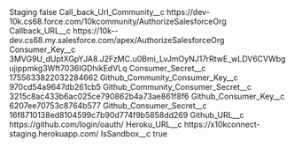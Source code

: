 <?xml version="1.0" encoding="UTF-8"?>
<CustomMetadata xmlns="http://soap.sforce.com/2006/04/metadata" xmlns:xsi="http://www.w3.org/2001/XMLSchema-instance" xmlns:xsd="http://www.w3.org/2001/XMLSchema">
    <label>Staging</label>
    <protected>false</protected>
    <values>
        <field>Call_back_Url_Community__c</field>
        <value xsi:type="xsd:string">https://dev-10k.cs68.force.com/10kcommunity/AuthorizeSalesforceOrg</value>
    </values>
    <values>
        <field>Callback_URL__c</field>
        <value xsi:type="xsd:string">https://10k--dev.cs68.my.salesforce.com/apex/AuthorizeSalesforceOrg</value>
    </values>
    <values>
        <field>Consumer_Key__c</field>
        <value xsi:type="xsd:string">3MVG9U_dUptXGpYJA8.J2FzMC.u0Bmi_LvJmOyNJ17rRtwE_wLDV6CVWbgujippmkg3Wft7036IGDhikEdVLq</value>
    </values>
    <values>
        <field>Consumer_Secret__c</field>
        <value xsi:type="xsd:string">1755633822032284662</value>
    </values>
    <values>
        <field>Github_Community_Consumer_Key__c</field>
        <value xsi:type="xsd:string">970cd54a9647db261cb5</value>
    </values>
    <values>
        <field>Github_Community_Consumer_Secret__c</field>
        <value xsi:type="xsd:string">3215c8ac433b6ac025ce790862b4a73ae861f8f6</value>
    </values>
    <values>
        <field>Github_Consumer_Key__c</field>
        <value xsi:type="xsd:string">6207ee70753c8764b577</value>
    </values>
    <values>
        <field>Github_Consumer_Secret__c</field>
        <value xsi:type="xsd:string">16f8710138ed8104599c7b90d774f9b5858dd269</value>
    </values>
    <values>
        <field>Github_URL__c</field>
        <value xsi:type="xsd:string">https://github.com/login/oauth/</value>
    </values>
    <values>
        <field>Heroku_URL__c</field>
        <value xsi:type="xsd:string">https://x10kconnect-staging.herokuapp.com/</value>
    </values>
    <values>
        <field>IsSandbox__c</field>
        <value xsi:type="xsd:boolean">true</value>
    </values>
</CustomMetadata>
